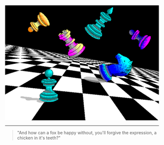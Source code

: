 ![wallpaper](https://github.com/knfnsc/knfnsc/blob/main/.wallpaper "Meu plano de fundo")

---

> "And how can a fox be happy without, you'll forgive the expression, a chicken in it's teeth?"
